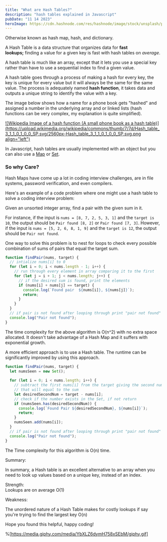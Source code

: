 ```yaml
---
title: "What are Hash Tables?"
description: "hash tables explained in Javascript"
pubDate: "11 14 2023"
heroImage: https://cdn.hashnode.com/res/hashnode/image/stock/unsplash/p6ac4ss5vVM/upload/935352980792dfadaab55f17e6cc8d11.jpeg?w=1600&h=840&fit=crop&crop=entropy&auto=compress,format&format=webp
---
```

Otherwise known as hash map, hash, and dictionary.

A Hash Table is a data structure that organizes data for **fast lookups;** finding a value for a given key is fast with hash tables on *average*.

A hash table is much like an array, except that it lets you use a special key rather than have to use a sequential index to find a given value.

A hash table goes through a process of making a hash for every key, the key is unique for every value but it will always be the same for the same value. The process is adequately named **hash function**, it takes data and outputs a unique string to identify the value with a key.

The image below shows how a name for a phone book gets "hashed" and assigned a number in the underlying array and or linked lists (hash functions can be very complex, my explanation is quite simplified).

[![Wikipedia Image of a hash function (A small phone book as a hash table)](https://upload.wikimedia.org/wikipedia/commons/thumb/7/7d/Hash_table_3_1_1_0_1_0_0_SP.svg/2560px-Hash_table_3_1_1_0_1_0_0_SP.svg.png align="left")](https://upload.wikimedia.org/wikipedia/commons/thumb/7/7d/Hash_table_3_1_1_0_1_0_0_SP.svg/2560px-Hash_table_3_1_1_0_1_0_0_SP.svg.png)

In Javascript, hash tables are usually implemented with an object but you can also use a [Map](https://developer.mozilla.org/en-US/docs/Web/JavaScript/Reference/Global_Objects/Map) or [Set](https://developer.mozilla.org/en-US/docs/Web/JavaScript/Reference/Global_Objects/set).

### So why Care?

Hash Maps have come up a lot in coding interview challenges, are in file systems, password verification, and even compilers.

Here's an example of a code problem where one might use a hash table to solve a coding interview problem:

Given an unsorted integer array, find a pair with the given sum in it.

For instance, if the input is `nums = [8, 7, 2, 5, 3, 1]` and the `target is 10`, the output should be `Pair found [8, 2]` or `Pair found [7, 3]`. However, if the input is `nums = [5, 2, 6, 8, 1, 9]` and the `target is 12`, the output should be `Pair not found`.

One way to solve this problem is to nest for loops to check every possible combination of sums of pairs that equal the target sum.

```javascript
function findPair(nums, target) {
  // intialize nums[i] to 0
  for (let i = 0; i < nums.length - 1; i++) {
    // run through every element in array comparing it to the first
    for (let j = i + 1; j < nums.length; j++) {
      // if the desired sum is found, print the elements
      if (nums[i] + nums[j] == target) {
        console.log(`Found pair  ${nums[i]}, ${nums[j]}`);
        return;
      }
    }
  }
  // if pair is not found after looping through print "pair not found"
  console.log("Pair not found");
}
```

The time complexity for the above algorithm is O(n^2) with no extra space allocated. It doesn't take advantage of a Hash Map and it suffers with exponential growth.

A more efficient approach is to use a Hash table. The runtime can be significantly improved by using this approach.

```javascript
function findPair(nums, target) {
  let numsSeen = new Set();
 
  for (let i = 0; i < nums.length; i++) {
    // subtract the first nums[i] from the target giving the second number
    // that will equal to the sum
    let desiredSecondNum = target - nums[i];
    // check if the number exists in the Set, if not return
    if (numsSeen.has(desiredSecondNum)) {
      console.log(`Found Pair ${desiredSecondNum}, ${nums[i]}`);
      return;
    }
    numsSeen.add(nums[i]);
  }
  // if pair is not found after looping through print "pair not found"
  console.log("Pair not found");
}
```

The Time complexity for this algorithm is O(n) time.

Summary:

In summary, a Hash table is an excellent alternative to an array when you need to look up values based on a unique key, instead of an index.

Strength:  
Lookups are on average O(1)

Weakness:

The unordered nature of a Hash Table makes for costly lookups if say you're trying to find the largest key O(n)

Hope you found this helpful, happy coding!

%[https://media.giphy.com/media/YbXLZ6dymH758xSEbM/giphy.gif]